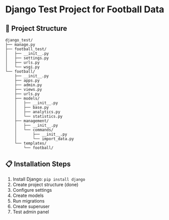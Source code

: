 # Django Test Project for Football Data

## 🚀 Project Structure
```
django_test/
├── manage.py
├── football_test/
│   ├── __init__.py
│   ├── settings.py
│   ├── urls.py
│   └── wsgi.py
└── football/
    ├── __init__.py
    ├── apps.py
    ├── admin.py
    ├── views.py
    ├── urls.py
    ├── models/
    │   ├── __init__.py
    │   ├── base.py
    │   ├── analytics.py
    │   └── statistics.py
    ├── management/
    │   ├── __init__.py
    │   └── commands/
    │       ├── __init__.py
    │       └── import_data.py
    └── templates/
        └── football/
```

## 📋 Installation Steps
1. Install Django: `pip install django`
2. Create project structure (done)
3. Configure settings
4. Create models
5. Run migrations
6. Create superuser
7. Test admin panel
